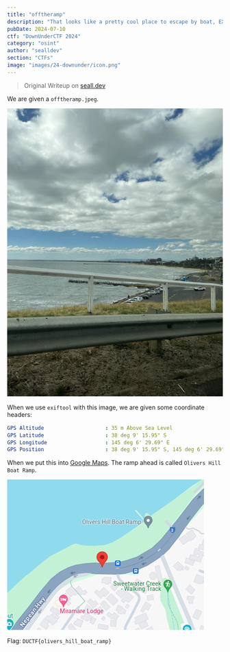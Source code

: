 ```yaml
---
title: "offtheramp"
description: "That looks like a pretty cool place to escape by boat, EXAMINE the image and discover the name of this structure. NOTE: Flag is case-insensitive and requires placing inside 'DUCTF{}'! e.g 'DUCTF{name_of_structure}'"
pubDate: 2024-07-10
ctf: "DownUnderCTF 2024"
category: "osint"
author: "sealldev"
section: "CTFs"
image: "images/24-downunder/icon.png"
---
```


> Original Writeup on [seall.dev](https://seall.dev/posts/downunderctf2024#offtheramp)

We are given a `offtheramp.jpeg`.

![offtheramp.jpeg](images/24-downunder/offtheramp.jpeg)

When we use `exiftool` with this image, we are given some coordinate headers:
```yml
GPS Altitude                    : 35 m Above Sea Level
GPS Latitude                    : 38 deg 9' 15.95" S
GPS Longitude                   : 145 deg 6' 29.69" E
GPS Position                    : 38 deg 9' 15.95" S, 145 deg 6' 29.69" E
```

When we put this into [Google Maps](https://www.google.com.au/maps/place/38%C2%B009'16.0%22S+145%C2%B006'29.7%22E). The ramp ahead is called `Olivers Hill Boat Ramp`.

![gmapsofftheramp](images/24-downunder/gmapsofftheramp.png)

Flag: `DUCTF{olivers_hill_boat_ramp}`